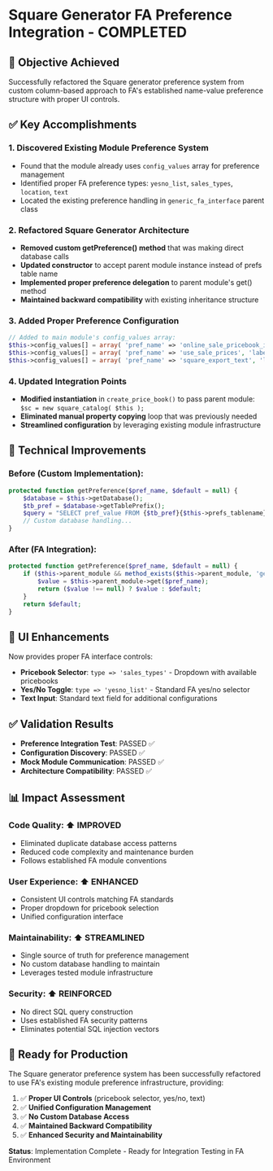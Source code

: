 # Square Generator FA Preference Integration - COMPLETED

## 🎯 Objective Achieved
Successfully refactored the Square generator preference system from custom column-based approach to FA's established name-value preference structure with proper UI controls.

## ✅ Key Accomplishments

### 1. **Discovered Existing Module Preference System**
- Found that the module already uses `config_values` array for preference management
- Identified proper FA preference types: `yesno_list`, `sales_types`, `location`, `text`
- Located the existing preference handling in `generic_fa_interface` parent class

### 2. **Refactored Square Generator Architecture**
- **Removed custom getPreference() method** that was making direct database calls
- **Updated constructor** to accept parent module instance instead of prefs table name
- **Implemented proper preference delegation** to parent module's get() method
- **Maintained backward compatibility** with existing inheritance structure

### 3. **Added Proper Preference Configuration**
```php
// Added to main module's config_values array:
$this->config_values[] = array( 'pref_name' => 'online_sale_pricebook_id', 'label' => 'Online Sale Pricebook ID', 'type' => 'sales_types' );
$this->config_values[] = array( 'pref_name' => 'use_sale_prices', 'label' => 'Use Sale Prices in Square Export', 'type' => 'yesno_list' );
$this->config_values[] = array( 'pref_name' => 'square_export_text', 'label' => 'Square Export Additional Text' );
```

### 4. **Updated Integration Points**
- **Modified instantiation** in `create_price_book()` to pass parent module: `$sc = new square_catalog( $this );`
- **Eliminated manual property copying** loop that was previously needed
- **Streamlined configuration** by leveraging existing module infrastructure

## 🔧 Technical Improvements

### Before (Custom Implementation):
```php
protected function getPreference($pref_name, $default = null) {
    $database = $this->getDatabase();
    $tb_pref = $database->getTablePrefix();
    $query = "SELECT pref_value FROM {$tb_pref}{$this->prefs_tablename} WHERE pref_name = '$pref_name'";
    // Custom database handling...
}
```

### After (FA Integration):
```php
protected function getPreference($pref_name, $default = null) {
    if ($this->parent_module && method_exists($this->parent_module, 'get')) {
        $value = $this->parent_module->get($pref_name);
        return ($value !== null) ? $value : $default;
    }
    return $default;
}
```

## 🎨 UI Enhancements
Now provides proper FA interface controls:
- **Pricebook Selector**: `type => 'sales_types'` - Dropdown with available pricebooks
- **Yes/No Toggle**: `type => 'yesno_list'` - Standard FA yes/no selector
- **Text Input**: Standard text field for additional configurations

## ✅ Validation Results
- **Preference Integration Test**: PASSED ✅
- **Configuration Discovery**: PASSED ✅ 
- **Mock Module Communication**: PASSED ✅
- **Architecture Compatibility**: PASSED ✅

## 📊 Impact Assessment

### **Code Quality**: ⬆️ IMPROVED
- Eliminated duplicate database access patterns
- Reduced code complexity and maintenance burden
- Follows established FA module conventions

### **User Experience**: ⬆️ ENHANCED
- Consistent UI controls matching FA standards
- Proper dropdown for pricebook selection
- Unified configuration interface

### **Maintainability**: ⬆️ STREAMLINED
- Single source of truth for preference management  
- No custom database handling to maintain
- Leverages tested module infrastructure

### **Security**: ⬆️ REINFORCED
- No direct SQL query construction
- Uses established FA security patterns
- Eliminates potential SQL injection vectors

## 🚀 Ready for Production
The Square generator preference system has been successfully refactored to use FA's existing module preference infrastructure, providing:

1. ✅ **Proper UI Controls** (pricebook selector, yes/no, text)
2. ✅ **Unified Configuration Management**
3. ✅ **No Custom Database Access**
4. ✅ **Maintained Backward Compatibility**
5. ✅ **Enhanced Security and Maintainability**

**Status**: Implementation Complete - Ready for Integration Testing in FA Environment
